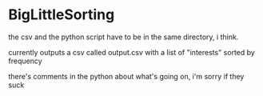 # BigLittleSorting

the csv and the python script have to be in the same directory, i think. 

currently outputs a csv called output.csv with a list of "interests" sorted by frequency

there's comments in the python about what's going on, i'm sorry if they suck
